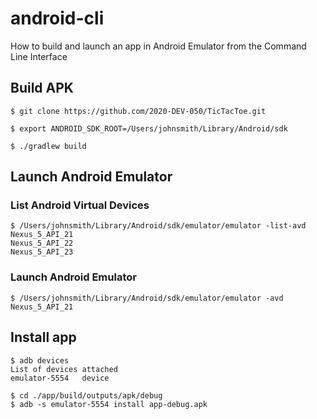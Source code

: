 # android-cli

How to build and launch an app in Android Emulator from the Command Line Interface

## Build APK

    $ git clone https://github.com/2020-DEV-050/TicTacToe.git

    $ export ANDROID_SDK_ROOT=/Users/johnsmith/Library/Android/sdk

    $ ./gradlew build
    
## Launch Android Emulator

### List Android Virtual Devices

    $ /Users/johnsmith/Library/Android/sdk/emulator/emulator -list-avd
    Nexus_5_API_21
    Nexus_5_API_22
    Nexus_5_API_23
    
### Launch Android Emulator

    $ /Users/johnsmith/Library/Android/sdk/emulator/emulator -avd Nexus_5_API_21

## Install app

    $ adb devices
    List of devices attached
    emulator-5554   device

    $ cd ./app/build/outputs/apk/debug
    $ adb -s emulator-5554 install app-debug.apk
